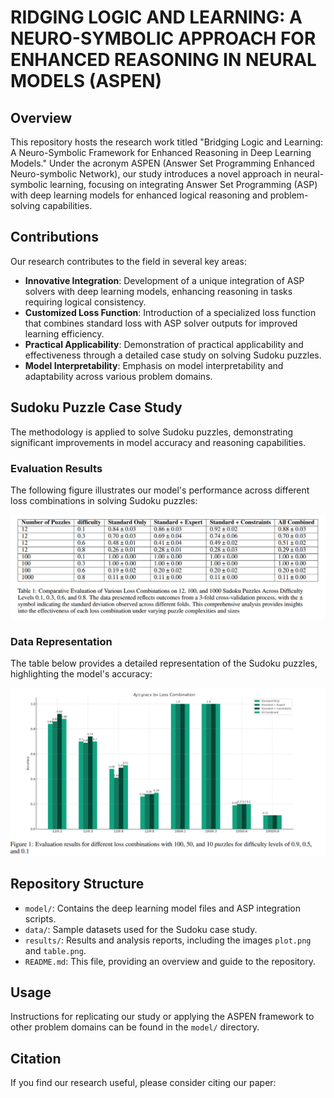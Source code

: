 # RIDGING LOGIC AND LEARNING: A NEURO-SYMBOLIC APPROACH FOR ENHANCED REASONING IN NEURAL MODELS (ASPEN)

## Overview
This repository hosts the research work titled "Bridging Logic and Learning: A Neuro-Symbolic Framework for Enhanced Reasoning in Deep Learning Models." Under the acronym ASPEN (Answer Set Programming Enhanced Neuro-symbolic Network), our study introduces a novel approach in neural-symbolic learning, focusing on integrating Answer Set Programming (ASP) with deep learning models for enhanced logical reasoning and problem-solving capabilities.

## Contributions
Our research contributes to the field in several key areas:
- **Innovative Integration**: Development of a unique integration of ASP solvers with deep learning models, enhancing reasoning in tasks requiring logical consistency.
- **Customized Loss Function**: Introduction of a specialized loss function that combines standard loss with ASP solver outputs for improved learning efficiency.
- **Practical Applicability**: Demonstration of practical applicability and effectiveness through a detailed case study on solving Sudoku puzzles.
- **Model Interpretability**: Emphasis on model interpretability and adaptability across various problem domains.

## Sudoku Puzzle Case Study
The methodology is applied to solve Sudoku puzzles, demonstrating significant improvements in model accuracy and reasoning capabilities.

### Evaluation Results
The following figure illustrates our model's performance across different loss combinations in solving Sudoku puzzles:

![Evaluation Results](table.png)

### Data Representation
The table below provides a detailed representation of the Sudoku puzzles, highlighting the model's accuracy:

![Sudoku Data Representation](bar.png)

## Repository Structure
- `model/`: Contains the deep learning model files and ASP integration scripts.
- `data/`: Sample datasets used for the Sudoku case study.
- `results/`: Results and analysis reports, including the images `plot.png` and `table.png`.
- `README.md`: This file, providing an overview and guide to the repository.

## Usage
Instructions for replicating our study or applying the ASPEN framework to other problem domains can be found in the `model/` directory.

## Citation
If you find our research useful, please consider citing our paper:
